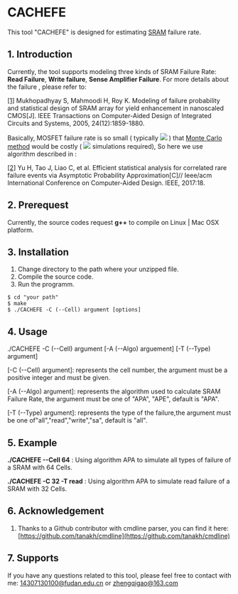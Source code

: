 
# CACHEFE

This tool "CACHEFE" is designed for estimating [SRAM](https://en.wikipedia.org/wiki/Static_random-access_memory) failure rate.

<script type="text/javascript" src="http://cdn.mathjax.org/mathjax/latest/MathJax.js?config=default"></script>

## 1. Introduction 

Currently, the tool supports modeling three kinds of SRAM Failure Rate: **Read Failure**, **Write failure**, **Sense Amplifier Failure**. For more details about the failure , please refer to:

[[1]](http://ieeexplore.ieee.org/document/1542241) Mukhopadhyay S, Mahmoodi H, Roy K. Modeling of failure probability and statistical design of SRAM array for yield enhancement in nanoscaled CMOS[J]. IEEE Transactions on Computer-Aided Design of Integrated Circuits and Systems, 2005, 24(12):1859-1880.

Basically, MOSFET failure rate is so small ( typically <img src="http://chart.googleapis.com/chart?cht=tx&chl= $10^{-6}$" style="border:none;"> ) that [Monte Carlo method](https://en.wikipedia.org/wiki/Monte_Carlo_method) would be costly ( <img src="http://chart.googleapis.com/chart?cht=tx&chl= $10^8-10^9$" style="border:none;"> simulations required), So here we use algorithm described in :

[[2]](http://ieeexplore.ieee.org/document/7827595/) Yu H, Tao J, Liao C, et al. Efficient statistical analysis for correlated rare failure events via Asymptotic Probability Approximation[C]// Ieee/acm International Conference on Computer-Aided Design. IEEE, 2017:18.


## 2. Prerequest

Currently, the source codes request **g++** to compile on Linux | Mac OSX platform.

## 3. Installation

1. Change directory to the path where your unzipped file. 
2. Compile the source code. 
3. Run the programm.

```
$ cd "your path"
$ make
$ ./CACHEFE -C (--Cell) argument [options]
```

## 4. Usage

 ./CACHEFE -C (--Cell) argument [-A (--Algo) arguement]  [-T (--Type) argument]


[-C (--Cell) argument]: represents the cell number, the argument must be a positive integer and must be given.

[-A (--Algo) argument]: represents the algorithm used to calculate SRAM Failure Rate, the argument must be one of "APA", "APE", default is "APA".

[-T (--Type) argument]: represents the type of the failure,the argument must be one of"all","read","write","sa", default is "all".



## 5. Example

**./CACHEFE --Cell 64**  : Using algorithm APA to simulate  all types of failure of a SRAM with 64 Cells.

**./CACHEFE -C 32 -T read** : Using algorithm APA to simulate  read failure of a SRAM with 32 Cells.


## 6. Acknowledgement

1. Thanks to a Github contributor with cmdline parser, you can find it here:[https://github.com/tanakh/cmdline](https://github.com/tanakh/cmdline)


## 7. Supports

If you have any questions related to this tool, please feel free to contact with me: <14307130100@fudan.edu.cn> or <zhengqigao@163.com>